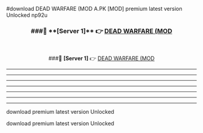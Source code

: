 #download DEAD WARFARE (MOD A.PK [MOD] premium latest version Unlocked np92u 



<div align="center">
<h3>###🔹 **[Server 1]** 👉 <a href="https://download1apk.web.app/">DEAD WARFARE (MOD</a></h3><br>


###🔹 **[Server 1]** 👉 <a href="https://download1apk.web.app/">DEAD WARFARE (MOD</a></h3>
</div>



----------------------------------------------------------

----------------------------------------------------------

----------------------------------------------------------

----------------------------------------------------------

----------------------------------------------------------

----------------------------------------------------------

----------------------------------------------------------

download premium latest version Unlocked

download premium latest version Unlocked
